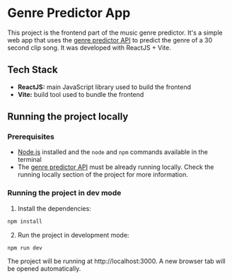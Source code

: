 # Genre Predictor App

This project is the frontend part of the music genre predictor. It's a simple web app that uses the [genre predictor API](../genre-predictor-api/) to predict the genre of a 30 second clip song. It was developed with ReactJS + Vite.

## Tech Stack

- **ReactJS:** main JavaScript library used to build the frontend
- **Vite:** build tool used to bundle the frontend

## Running the project locally

### Prerequisites

- [Node.js](https://nodejs.org/en/) installed and the `node` and `npm` commands available in the terminal
- The [genre predictor API](../genre-predictor-api/) must be already running locally. Check the running locally section of the project for more information.

### Running the project in dev mode

1. Install the dependencies:

```bash
npm install
```

2. Run the project in development mode:

```bash
npm run dev
```

The project will be running at http://localhost:3000. A new browser tab will be opened automatically.
